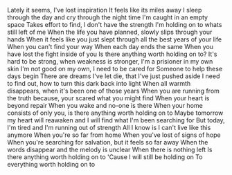 Lately it seems, I've lost inspiration
It feels like its miles away
I sleep through the day and cry through the night time
I'm caught in an empty space
Takes effort to find, I don't have the strength
I'm holding on to whats still left of me
When the life you have planned, slowly slips through your hands
When it feels like you just slept through all the best years of your life
When you can't find your way
When each day ends the same
When you have lost the fight inside of you
Is there anything worth holding on to?
It's hard to be strong, when weakness is stronger,
I'm a prisioner in my own skin
I'm not good on my own, I need to be cared for
Someone to help these days begin
There are dreams I've let die, that I've just pushed aside
I need to find out, how to turn this dark back into light
When all warmth disappears, when it's been one of those years
When you are running from the truth because, your scared what you might find
When your heart is beyond repair
When you wake and no-one is there
When your home consists of only you, is there anything worth holding on to
Maybe tomorrow my heart will reawaken and I will find what I'm been searching for
But today, I'm tired and I'm running out of strength
All I know is I can't live like this anymore
When you're so far from home
When you've lost of signs of hope
When you're searching for salvation, but it feels so far away
When the words disappear and the melody is unclear
When there is nothing left
Is there anything worth holding on to
'Cause I will still be holding on
To everything worth holding on to
